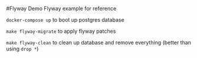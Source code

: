 #Flyway DemoFlyway example for reference ```docker-compose up``` to boot up postgres database```make flyway-migrate``` to apply flyway patches```make flyway-clean``` to clean up database and remove everything (better than using ```drop *```)